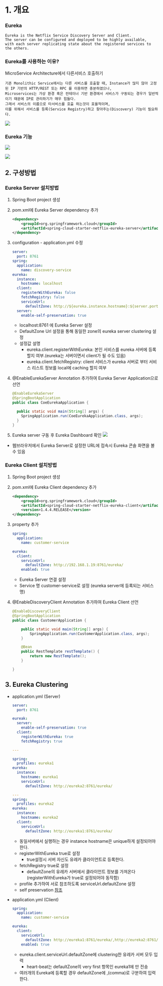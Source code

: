 # 1. 개요

### Eureka
```text
Eureka is the Netflix Service Discovery Server and Client.
The server can be configured and deployed to be highly available,
with each server replicating state about the registered services to the others.
```

### Eureka를 사용하는 이유?
MicroService Architecture에서 다른서비스 호출하기
```text
기존 Monolithic Service에서는 다른 서비스를 호출할 때, Instance가 많지 않아 고정 된 IP 기반의 HTTP/REST 또는 RPC 를 이용하면 충분하였으나,
Microservices는 가상 환경 혹은 컨테이너 기반 환경에서 서비스가 구동되는 경우가 일반적이기 때문에 IP로 관리하기가 매우 힘들다.
그래서 서비스의 이름으로 타서비스를 호출 하는것이 효율적이며, 
이를 위해서 서비스를 등록(Service Registry)하고 찾아주는(Discovery) 기능이 필요하다. 
```

  ![](../images/server-side-discovery.jpg)


### Eureka 기능

![](../images/service-registry.png)


![](../images/service-discovery.png)


## 2. 구성방법

### Eureka Server 설치방법
1. Spring Boot project 생성
1. pom.xml에 Eureka Server dependency 추가

    ```xml
    <dependency>
        <groupId>org.springframework.cloud</groupId>
        <artifactId>spring-cloud-starter-netflix-eureka-server</artifactId>
    </dependency>
    ```

3. configuration - application.yml 수정

    ```yaml
    server:
      port: 8761
    spring:
      application:
        name: discovery-service
    eureka:
      instance:
        hostname: localhost
      client:
        registerWithEureka: false
        fetchRegistry: false
        serviceUrl:
          defaultZone: http://${eureka.instance.hostname}:${server.port}/eureka/
      server:
        enable-self-preservation: true
    ```
    - localhost:8761 에 Eureka Server 설정
    - DefaultZone Url 설정을 통해 동일한 zone의 eureka server clustering 설정
    - 설정값 설명
      - eureka.client.registerWithEureka: 본인 서비스를 eureka 서버에 등록 할지 여부.(eureka는 서버이면서 client가 될 수도 있음)
      - eureka.client.fetchRegistry: client 서비스가 eureka 서버로 부터 서비스 리스트 정보를 local에 caching 할지 여부

4. @EnableEurekaServer Annotation 추가하여 Eureka Server Application으로 선언

    ```java
    @EnableEurekaServer
    @SpringBootApplication
    public class CoeEurekaApplication {

      public static void main(String[] args) {
        SpringApplication.run(CoeEurekaApplication.class, args);
      }
    }
    ```

5. Eureka server 구동 후 Eureka Dashboard 확인
![](../images/eureka-dashboard.png) 
  - 웹브라우저에서 Eureka Server로 설정한 URL에 접속시 Eureka 콘솔 화면을 볼 수 있음  

### Eureka Client 설치방법

1. Spring Boot project 생성
1. pom.xml에 Eureka Client dependency 추가
    ```xml
    <dependency>
        <groupId>org.springframework.cloud</groupId>
        <artifactId>spring-cloud-starter-netflix-eureka-client</artifactId>
        <version>1.4.4.RELEASE</version>
    </dependency>
    ```
3. property 추가
    ```yaml
    spring:
      application:
        name: customer-service

    eureka:
      client:
        serviceUrl:
          defaultZone: http://192.168.1.19:8761/eureka/
        enabled: true
    ```
    - Eureka Server 연결 설정
    - Service 명 customer-service로 설정 (eureka server에 등록되는 서비스 명)

4. @EnableDiscoveryClient Annotation 추가하여 Eureka Client 선언

    ```java
    @EnableDiscoveryClient
    @SpringBootApplication
    public class CustomerApplication {

        public static void main(String[] args) {
            SpringApplication.run(CustomerApplication.class, args);
        }

        @Bean
        public RestTemplate restTemplate() {
            return new RestTemplate();
        }

    }
    ```

## 3. Eureka Clustering
- application.yml (Server)

  ```yaml
  server:
    port: 8761

  eureak:
    server:
      enable-self-preservation: true
    client:
      registerWithEureka: true      
      fetchRegistry: true           

  ---

  spring:
    profiles: eureka1
  eureka:
    instance:
      hostname: eureka1
      serviceUrl:
        defaultZone: http://eureka2:8761/eureka/

  ---
  spring:
    profiles: eureka2
  eureka:
    instance:
      hostname: eureka2
    client:
      serviceUrl:
        defaultZone: http://eureka1:8761/eureka/
  ```

  - 동일서버에서 실행하는 경우 instance hostname은 unique하게 설정되어야 한다.
  - registerWithEureka true로 설정
    - true설정시 서버 자신도 유레카 클라이언트로 등록한다.
  - fetchRegistry true로 설정
    - defaultZone의 유레카 서버에서 클라이언트 정보를 가져온다(registerWithEureka가 true로 설정되어야 동작함)
  - profile 추가하여 서로 참조하도록 serviceUrl.defaultZone 설정
  - self preservation [참조](https://medium.com/@fahimfarookme/the-mystery-of-eureka-self-preservation-c7aa0ed1b799)

- application.yml (Client)

  ```yaml
  spring:
    application:
      name: customer-service

  eureka:
    client:
      serviceUrl:
        defaultZone: http://eureka1:8761/eureka/,http://eureka2:8761/eureka/
      enabled: true
  ```
  - eureka.client.serviceUrl.defaultZone에 clustering한 유레카 서버 모두 입력
    - heart-beat는 defaultZone의 very first 항목인 eureka1에 만 전송
  - 여러개의 Eureka에 등록할 경우 defaultZone에 ,(comma)로 구분하여 입력한다.


